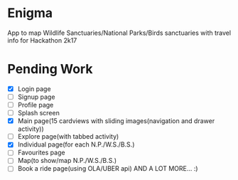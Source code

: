 # Enigma
App to map Wildlife Sanctuaries/National Parks/Birds sanctuaries with travel info for Hackathon 2k17

# Pending Work
- [x] Login page
- [ ] Signup page
- [ ] Profile page
- [ ] Splash screen
- [x] Main page(15 cardviews with sliding images(navigation and drawer activity))
- [ ] Explore page(with tabbed activity)
- [x] Individual page(for each N.P./W.S./B.S.)
- [ ] Favourites page
- [ ] Map(to show/map N.P./W.S./B.S.)
- [ ] Book a ride page(using OLA/UBER api)
AND A LOT MORE... :)
